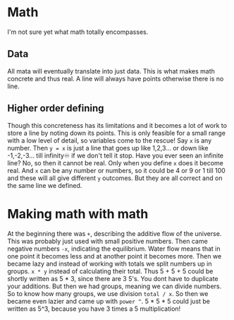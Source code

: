 # Math
I'm not sure yet what math totally encompasses.

## Data
All mata will eventually translate into just data. This is what makes math concrete and thus real. A line will always have points otherwise there is no line.

## Higher order defining
Though this concreteness has its limitations and it becomes a lot of work to store a line by noting down its points. This is only feasible for a small range with a low level of detail, so variables come to the rescue! Say `x` is any number. Then `y = x` is just a line that goes up like 1,2,3... or down like -1,-2,-3... till infinity♾️ if we don't tell it stop. Have you ever seen an infinite line? No, so then it cannot be real. Only when you define `x` does it become real. And `x` can be any number or numbers, so it could be 4 or 9 or 1 till 100 and these will all give different `y` outcomes. But they are all correct and on the same line we defined.

# Making math with math
At the beginning there was `+`, describing the additive flow of the universe. This was probably just used with small positive numbers. 
Then came negative numbers `-x`, indicating the equilibrium. Water flow means that in one point it becomes less and at another point it becomes more.
Then we became lazy and instead of working with totals we split numbers up in groups. `x * y` instead of calculating their total. Thus 5 + 5 + 5 could be shortly written as 5 * 3, since there are 3 5's. You dont have to duplicate your additions.
But then we had groups, meaning we can divide numbers. So to know how many groups, we use division `total / x`.
So then we became even lazier and came up with `power ^`. 5 * 5 * 5 could just be written as 5^3, because you have 3 times a 5 multiplication! 

